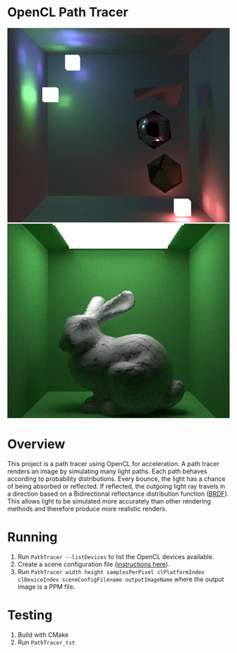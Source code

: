# OpenCL Path Tracer

![test scene](readme-images/scene1.png)
![test scene](readme-images/scene2.png)

# Overview
This project is a path tracer using OpenCL for acceleration. A path tracer renders an image by simulating many light paths. Each path behaves according to probability distributions. Every bounce, the light has a chance of being absorbed or reflected. If reflected, the outgoing light ray travels in a direction based on a Bidirectional reflectance distribution function ([BRDF](https://en.wikipedia.org/wiki/Bidirectional_reflectance_distribution_function)). This allows light to be simulated more accurately than other rendering methods and therefore produce more realistic renders. 

# Running

1. Run `PathTracer --listDevices` to list the OpenCL devices available.
1. Create a scene configuration file ([instructions here](scene-config-instructions.md)).
1. Run `PathTracer width height samplesPerPixel clPlatformIndex clDeviceIndex sceneConfigFilename outputImageName` where the output image is a PPM file.

# Testing

1. Build with CMake
2. Run `PathTracer_tst`
